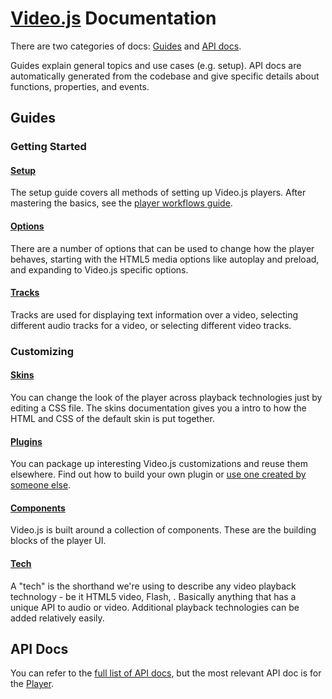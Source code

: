 # [Video.js][vjs] Documentation

There are two categories of docs: [Guides][guides] and [API docs][api].

Guides explain general topics and use cases (e.g. setup). API docs are automatically generated from the codebase and give specific details about functions, properties, and events.

## Guides

### Getting Started

#### [Setup][guides-setup]

The setup guide covers all methods of setting up Video.js players. After mastering the basics, see the [player workflows guide][guides-workflow].

#### [Options][guides-options]

There are a number of options that can be used to change how the player behaves, starting with the HTML5 media options like autoplay and preload, and expanding to Video.js specific options.

#### [Tracks][guides-tracks]

Tracks are used for displaying text information over a video, selecting different audio tracks for a video, or selecting different video tracks.

### Customizing

#### [Skins][guides-skins]

You can change the look of the player across playback technologies just by editing a CSS file. The skins documentation gives you a intro to how the HTML and CSS of the default skin is put together.

#### [Plugins][guides-plugins]

You can package up interesting Video.js customizations and reuse them elsewhere. Find out how to build your own plugin or [use one created by someone else](https://github.com/videojs/video.js/wiki/Plugins).

#### [Components][guides-components]

Video.js is built around a collection of components. These are the building blocks of the player UI.

#### [Tech][guides-tech]

A "tech" is the shorthand we're using to describe any video playback technology - be it HTML5 video, Flash, . Basically anything that has a unique API to audio or video. Additional playback technologies can be added relatively easily.

## API Docs

You can refer to the [full list of API docs][api], but the most relevant API doc is for the [Player][api-player].


[api]: http://docs.videojs.com/docs/api/index.html
[api-player]: http://docs.videojs.com/docs/api/player.html
[guides]: ./guides/
[guides-api]: ./guides/api.md
[guides-audio]: ./guides/audio.md
[guides-components]: ./guides/components.md
[guides-glossary]: ./guides/glossary.md
[guides-languages]: ./guides/languages.md
[guides-options]: ./guides/options.md
[guides-plugins]: ./guides/plugins.md
[guides-removing]: ./guides/removing.md
[guides-setup]: ./guides/setup.md
[guides-skins]: ./guides/skins.md
[guides-tech]: ./guides/tech.md
[guides-text-tracks]: ./guides/text-tracks.md
[guides-tracks]: ./guides/tracks.md
[guides-video-tracks]: ./guides/video-tracks.md
[guides-workflow]: ./guides/player-workflows.md
[vjs]: http://videojs.com
